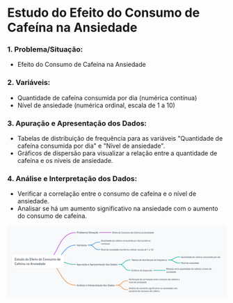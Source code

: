 # Estudo do Efeito do Consumo de Cafeína na Ansiedade
### 1. **Problema/Situação:**
- Efeito do Consumo de Cafeína na Ansiedade
### 2. **Variáveis:**
- Quantidade de cafeína consumida por dia (numérica contínua)
- Nível de ansiedade (numérica ordinal, escala de 1 a 10)
### 3. **Apuração e Apresentação dos Dados:**
- Tabelas de distribuição de frequência para as variáveis "Quantidade de cafeína consumida por dia" e "Nível de ansiedade".
- Gráficos de dispersão para visualizar a relação entre a quantidade de cafeína e os níveis de ansiedade.
### 4. **Análise e Interpretação dos Dados:**
- Verificar a correlação entre o consumo de cafeína e o nível de ansiedade.
- Analisar se há um aumento significativo na ansiedade com o aumento do consumo de cafeína.

<img src="img/1_MapaMental.png">
